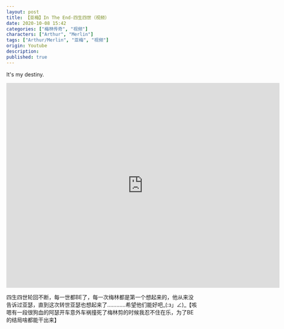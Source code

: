```yaml
---
layout: post
title: 【亚梅】In The End-四生四世（视频）
date: 2020-10-08 15:42
categories: ["梅林传奇", "视频"]
characters: ["Arthur", "Merlin"]
tags: ["Arthur/Merlin", "亚梅", "视频"]
origin: Youtube
description: 
published: true
---
```


It's my destiny.

<iframe width="720" height="540" src="https://www.youtube.com/embed/HyG4CfqjOnI" frameborder="0" allow="accelerometer; autoplay; clipboard-write; encrypted-media; gyroscope; picture-in-picture" allowfullscreen></iframe>

四生四世轮回不断，每一世都BE了，每一次梅林都是第一个想起来的，他从来没告诉过亚瑟，直到这次转世亚瑟也想起来了…………希望他们能好吧\_(:з」∠)\_【咳嗯有一段很狗血的阿瑟开车意外车祸撞死了梅林剪的时候我忍不住在乐，为了BE的结局啥都能干出来】
